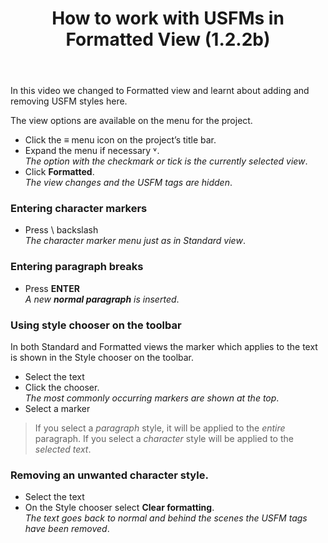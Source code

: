 ﻿---
title: How to work with USFMs  in Formatted View (1.2.2b)
---
In this video we changed to Formatted view and learnt about adding and removing USFM styles here.

The view options are available on the menu for the project.

-   Click the **≡** menu icon on the project’s title bar.
-   Expand the menu if necessary ˅.  
    *The option with the checkmark or tick is the currently selected view*.
-   Click **Formatted**.  
    *The view changes and the USFM tags are hidden*.

### Entering character markers

-   Press \\ backslash  
    *The character marker menu just as in Standard view*.

### Entering paragraph breaks

-   Press **ENTER**  
    *A new **normal paragraph** is inserted*.

### Using style chooser on the toolbar

In both Standard and Formatted views the marker which applies to the text is shown in the Style chooser on the toolbar.

-   Select the text
-   Click the chooser.  
    *The most commonly occurring markers are shown at the top*.
-   Select a marker
>   If you select a *paragraph* style, it will be applied to the *entire* paragraph.
>   If you select a *character* style will be applied to the *selected text*.

### Removing an unwanted character style.

-   Select the text
-   On the Style chooser select **Clear formatting**.  
    *The text goes back to normal and behind the scenes the USFM tags have been removed*.

